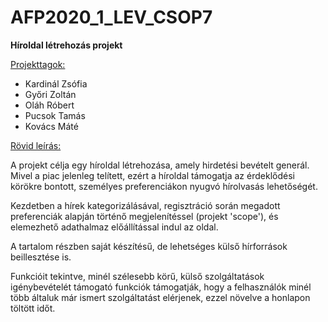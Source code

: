 # AFP2020_1_LEV_CSOP7

**Híroldal létrehozás projekt**

<u>Projekttagok:</u>

- Kardinál Zsófia
- Győri Zoltán
- Oláh Róbert
- Pucsok Tamás
- Kovács Máté

<u>Rövid leírás:</u>

A projekt célja egy híroldal létrehozása, amely hirdetési bevételt generál. Mivel a piac jelenleg telített, ezért a híroldal támogatja az érdeklődési körökre bontott, személyes preferenciákon nyugvó hírolvasás lehetőségét. 

Kezdetben a hírek kategorizálásával, regisztráció során megadott preferenciák alapján történő megjelenítéssel (projekt 'scope'), és elemezhető adathalmaz előállítással indul az oldal. 

A tartalom részben saját készítésű, de lehetséges külső hírforrások beillesztése is.

Funkcióit tekintve, minél szélesebb körű, külső szolgáltatások igénybevételét támogató funkciók támogatják, hogy a felhasználók minél több általuk már ismert szolgáltatást elérjenek, ezzel növelve a honlapon töltött időt.
